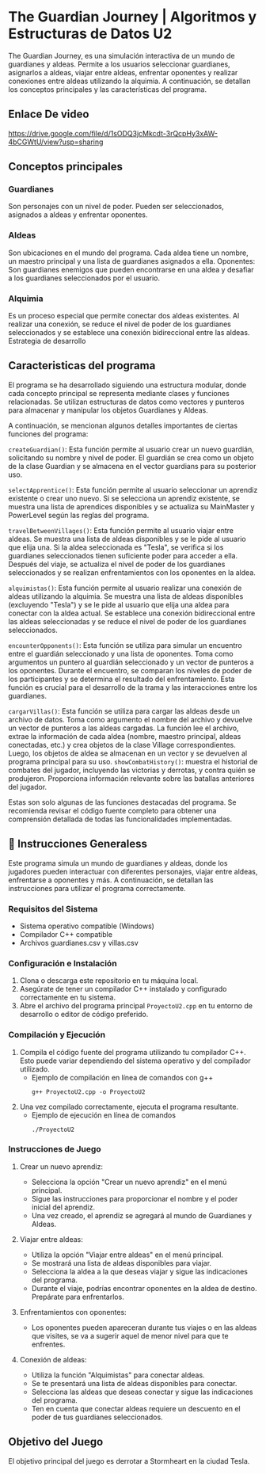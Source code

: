 # The Guardian Journey | Algoritmos y Estructuras de Datos U2

The Guardian Journey, es una  simulación interactiva de un mundo de guardianes y aldeas. Permite a los usuarios seleccionar guardianes, asignarlos a aldeas, viajar entre aldeas, enfrentar oponentes y realizar conexiones entre aldeas utilizando la alquimia. A continuación, se detallan los conceptos principales y las características del programa.

## Enlace De video
https://drive.google.com/file/d/1sODQ3jcMkcdt-3rQcpHy3xAW-4bCGWtU/view?usp=sharing

## Conceptos principales
### Guardianes
 Son personajes con un nivel de poder. Pueden ser seleccionados, asignados a aldeas y enfrentar oponentes.
### Aldeas
 Son ubicaciones en el mundo del programa. Cada aldea tiene un nombre, un maestro principal y una lista de guardianes asignados a ella.
Oponentes: Son guardianes enemigos que pueden encontrarse en una aldea y desafiar a los guardianes seleccionados por el usuario.
### Alquimia
Es un proceso especial que permite conectar dos aldeas existentes. Al realizar una conexión, se reduce el nivel de poder de los guardianes seleccionados y se establece una conexión bidireccional entre las aldeas.
Estrategia de desarrollo

## Caracteristicas del programa
El programa se ha desarrollado siguiendo una estructura modular, donde cada concepto principal se representa mediante clases y funciones relacionadas. Se utilizan estructuras de datos como vectores y punteros para almacenar y manipular los objetos Guardianes y Aldeas.

A continuación, se mencionan algunos detalles importantes de ciertas funciones del programa:

`createGuardian()`: Esta función permite al usuario crear un nuevo guardián, solicitando su nombre y nivel de poder. El guardián se crea como un objeto de la clase Guardian y se almacena en el vector guardians para su posterior uso.

`selectApprentice()`: Esta función permite al usuario seleccionar un aprendiz existente o crear uno nuevo. Si se selecciona un aprendiz existente, se muestra una lista de aprendices disponibles y se actualiza su MainMaster y PowerLevel según las reglas del programa.

`travelBetweenVillages()`: Esta función permite al usuario viajar entre aldeas. Se muestra una lista de aldeas disponibles y se le pide al usuario que elija una. Si la aldea seleccionada es "Tesla", se verifica si los guardianes seleccionados tienen suficiente poder para acceder a ella. Después del viaje, se actualiza el nivel de poder de los guardianes seleccionados y se realizan enfrentamientos con los oponentes en la aldea.

`alquimistas()`: Esta función permite al usuario realizar una conexión de aldeas utilizando la alquimia. Se muestra una lista de aldeas disponibles (excluyendo "Tesla") y se le pide al usuario que elija una aldea para conectar con la aldea actual. Se establece una conexión bidireccional entre las aldeas seleccionadas y se reduce el nivel de poder de los guardianes seleccionados.

`encounterOpponents()`: Esta función se utiliza para simular un encuentro entre el guardián seleccionado y una lista de oponentes. Toma como argumentos un puntero al guardián seleccionado y un vector de punteros a los oponentes. Durante el encuentro, se comparan los niveles de poder de los participantes y se determina el resultado del enfrentamiento. Esta función es crucial para el desarrollo de la trama y las interacciones entre los guardianes.

`cargarVillas()`: Esta función se utiliza para cargar las aldeas desde un archivo de datos. Toma como argumento el nombre del archivo y devuelve un vector de punteros a las aldeas cargadas. La función lee el archivo, extrae la información de cada aldea (nombre, maestro principal, aldeas conectadas, etc.) y crea objetos de la clase Village correspondientes. Luego, los objetos de aldea se almacenan en un vector y se devuelven al programa principal para su uso.
`showCombatHistory()`: muestra el historial de combates del jugador, incluyendo las victorias y derrotas, y contra quién se produjeron. Proporciona información relevante sobre las batallas anteriores del jugador.

Estas son solo algunas de las funciones destacadas del programa. Se recomienda revisar el código fuente completo para obtener una comprensión detallada de todas las funcionalidades implementadas.

## 📃 Instrucciones Generaless


Este programa simula un mundo de guardianes y aldeas, donde los jugadores pueden interactuar con diferentes personajes, viajar entre aldeas, enfrentarse a oponentes y más. A continuación, se detallan las instrucciones para utilizar el programa correctamente.

### Requisitos del Sistema
- Sistema operativo compatible (Windows)
- Compilador C++ compatible
- Archivos guardianes.csv y villas.csv

### Configuración e Instalación
1. Clona o descarga este repositorio en tu máquina local.
2. Asegúrate de tener un compilador C++ instalado y configurado correctamente en tu sistema.
3. Abre el archivo del programa principal `ProyectoU2.cpp` en tu entorno de desarrollo o editor de código preferido.

### Compilación y Ejecución
1. Compila el código fuente del programa utilizando tu compilador C++. Esto puede variar dependiendo del sistema operativo y del compilador utilizado.
   - Ejemplo de compilación en línea de comandos con g++ 
     ```shell
     g++ ProyectoU2.cpp -o ProyectoU2
     ```
2. Una vez compilado correctamente, ejecuta el programa resultante.
   - Ejemplo de ejecución en línea de comandos 
     ```shell
     ./ProyectoU2
     ```

### Instrucciones de Juego
1. Crear un nuevo aprendiz:
   - Selecciona la opción "Crear un nuevo aprendiz" en el menú principal.
   - Sigue las instrucciones para proporcionar el nombre y el poder inicial del aprendiz.
   - Una vez creado, el aprendiz se agregará al mundo de Guardianes y Aldeas.

2. Viajar entre aldeas:
   - Utiliza la opción "Viajar entre aldeas" en el menú principal.
   - Se mostrará una lista de aldeas disponibles para viajar.
   - Selecciona la aldea a la que deseas viajar y sigue las indicaciones del programa.
   - Durante el viaje, podrías encontrar oponentes en la aldea de destino. Prepárate para enfrentarlos.

3. Enfrentamientos con oponentes:
   - Los oponentes pueden apareceran durante tus viajes o en las aldeas que visites, se va a sugerir aquel de menor nivel para que te enfrentes.

4. Conexión de aldeas:
   - Utiliza la función "Alquimistas" para conectar aldeas.
   - Se te presentará una lista de aldeas disponibles para conectar.
   - Selecciona las aldeas que deseas conectar y sigue las indicaciones del programa.
   - Ten en cuenta que conectar aldeas requiere un descuento en el poder de tus guardianes seleccionados.

## Objetivo del Juego
El objetivo principal del juego es derrotar a Stormheart en la ciudad Tesla.
